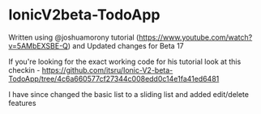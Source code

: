 # IonicV2beta-TodoApp
Written using @joshuamorony tutorial (https://www.youtube.com/watch?v=5AMbEXSBE-Q) and Updated changes for Beta 17

If you're looking for the exact working code for his tutorial look at this checkin - https://github.com/itsru/Ionic-V2-beta-TodoApp/tree/4c6a660577cf27344c008edd0c14e1fa41ed6481

I have since changed the basic list to a sliding list and added edit/delete features 
